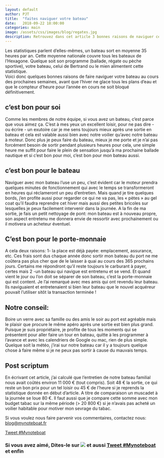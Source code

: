 ```yaml
---
layout: default
author: PJT
title:  "faites naviguer votre bateau"
date:   2018-09-22 18:00:00
categories: main
image: /assets/css/images/blog/regates.jpg
description: Retrouvez dans cet article 3 bonnes raisons de naviguer cet automne et une méthode simple pour y arriver.
---
```

Les statistiques parlent d’elles-mêmes, un bateau sort en moyenne 35 heures par an.  Cette moyenne nationale couvre tous les bateaux de l’Hexagone.  Quelque soit son programme (ballade, régate ou pèche sportive), votre bateau, celui de Bertrand ou le mien alimentent cette statistique.  
Voici donc quelques bonnes raisons de faire naviguer votre bateau au cours des prochaines semaines, avant que l’hiver ne glace tous les plans d’eau et que le compteur d’heure pour l’année en cours ne soit bloqué définitivement.
<!--break-->

## c’est bon pour soi
Comme les membres de notre équipe, si vous avez un bateau, c’est parce que vous aimez ça.  C’est à mes yeux un excellent loisir, pour ne pas dire - ou écrire - un exutoire car je me sens toujours mieux après une sortie en bateau et cela est valable aussi bien avec notre voilier qu’avec notre bateau à moteur.  Donc plus je peux faire du bateau, mieux je me porte et je n’ai pas forcément besoin de sortir pendant plusieurs heures pour cela, une simple heure me suffit pour faire le plein de sensation jusqu’à ma prochaine ballade nautique et si c’est bon pour moi, c’est bon pour mon bateau aussi.

## c’est bon pour le bateau
Naviguer avec mon bateau l’use un peu, c’est évident car le moteur prendra quelques minutes de fonctionnement qui avec le temps se transformeront en heures qui réclameront un peu d’entretien.  Mais quand je tire quelques bords, j’en profite aussi pour regarder ce qui ne va pas, les « pètes » au gel coat qu’il faudra reprendre cet hiver mais aussi des petites bricoles sur lesquelles je peux facilement intervenir dans la journée.  A la fin de ma sortie, je fais un petit nettoyage de pont: mon bateau est à nouveau propre, son aspect entretenu me donnera envie de ressortir avec prochainement ou il motivera un acheteur éventuel.

## C’est bon pour le porte-monnaie
A cela deux raisons: 
1- la place est déjà payée:  emplacement, assurance, etc. Ces frais sont dus chaque année donc sortir mon bateau du port ne me coûtera pas plus cher que de le laisser à quai au cours des 365 prochains jours.  Certains me répondront qu’il reste toujours le carburant à payer, certes mais
2 -un bateau qui navigue est entretenu et se vend.  Et quand vient le jour ou l’on doit se séparer de son bateau, c’est la porte-monnaie qui est content.  Je l’ai remarqué avec mes amis qui ont revendu leur bateau.  Ils naviguaient et entretenaient si bien leur bateau que le nouvel acquéreur pouvait l’utiliser sitôt la transaction terminée !

## Notre conseil:

Boire un verre avec sa famille ou des amis le soir au port est agréable mais le plaisir que procure le même apéro après une sortie est bien plus grand.  Puisque je suis propriétaire, je profite de tous les moments qui se présentent pour aller faire un tour en bateau, quitte à les programmer à l’avance et avec les calendriers de Google ou mac, rien de plus simple.  Quelque soit la météo, j’irai sur notre bateau car il y a toujours quelque chose à faire même si je ne peux pas sortir à cause du mauvais temps.

## Post scriptum
En écrivant cet article, j’ai calculé que l’entretien de notre bateau familial nous avait coûtés environ 11 000 € (tout compris).  Soit 48 € la sortie, ce qui reste un bon prix pour un tel loisir ou 45 € de l’heure si je reprends la statistique donnée en début d’article.  A titre de comparaison un muscadet à la journée se loue 80 €.
Il faut aussi que je compare cette somme avec mon budget tabac sur la même période (> 20 800 €) si je n’avais pas acheté un voilier habitable pour motiver mon sevrage du tabac.

Si vous voulez nous faire parvenir vos commentaires, contactez nous: [blog@mynoteboat.fr](mailto:blog@mynoteboat.fr)

<a href="https://twitter.com/intent/tweet?button_hashtag=Mynoteboat&ref_src=twsrc%5Etfw" class="twitter-hashtag-button" data-show-count="false">Tweet #Mynoteboat</a><script async src="https://platform.twitter.com/widgets.js" charset="utf-8"></script>

<h3> Si vous avez aimé, Dites-le sur 
<a href="https://www.facebook.com/sharer/sharer.php?u=http://www.mynoteboat.fr//main/2018/09/22/faites-naviguer-votre-bateau.html" target="_blank" ><img src="{{ site.url }}/assets/images/facebook-icon-S.png"
           id="FB" class="socialicon"></a>
 et aussi 
<a href="https://twitter.com/intent/tweet?button_hashtag=Mynoteboat&ref_src=twsrc%5Etfw" class="twitter-hashtag-button" data-text="Voici notre dernier article" data-url="http://www.mynoteboat.fr//main/2018/09/22/faites-naviguer-votre-bateau.html" data-related="mynoteboat" data-show-count="false">Tweet #Mynoteboat</a><script async src="https://platform.twitter.com/widgets.js" charset="utf-8"></script>
 et enfin <a><script src="//platform.linkedin.com/in.js" type="text/javascript"> lang: fr_FR</script>
<script type="IN/Share" data-url="www.mynoteboat.fr"></script></a></H3>


